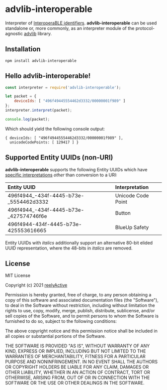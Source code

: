 advlib-interoperable
====================

Interpreter of [InteroperaBLE identifiers](https://reelyactive.github.io/interoperable-identifier/).  __advlib-interoperable__ can be used standalone or, more commonly, as an interpreter module of the protocol-agnostic [advlib](https://github.com/reelyactive/advlib) library.


Installation
------------

    npm install advlib-interoperable


Hello advlib-interoperable!
---------------------------

```javascript
const interpreter = require('advlib-interoperable');

let packet = {
    deviceIds: [ "496f49445554462d3332/00000001f989" ]
};
interpreter.interpret(packet);

console.log(packet);
```

Which should yield the following console output:

    { deviceIds: [ "496f49445554462d3332/00000001f989" ],
      unicodeCodePoints: [ 129417 ] }


Supported Entity UUIDs (non-URI)
--------------------------------

__advlib-interoperable__ supports the following Entity UUIDs which have [specific interpretations](https://reelyactive.github.io/interoperable-identifier/#part02) _other_ than conversion to a URI:

| Entity UUID                            | Interpretation     |
|:---------------------------------------|:-------------------|
| 496f4944_-434f-4445-b73e-_5554462d3332 | Unicode Code Point |
| 496f4944_-434f-4445-b73e-_427574746f6e | Button             |
| 496f4944-434f-4445-b73e-425553616665   | BlueUp Safety      |

Entity UUIDs with _italics_ additionally support an alternative 80-bit elided UUID representation, where the 48-bits in _italics_ are removed.


License
-------

MIT License

Copyright (c) 2021 [reelyActive](https://www.reelyactive.com)

Permission is hereby granted, free of charge, to any person obtaining a copy of this software and associated documentation files (the "Software"), to deal in the Software without restriction, including without limitation the rights to use, copy, modify, merge, publish, distribute, sublicense, and/or sell copies of the Software, and to permit persons to whom the Software is furnished to do so, subject to the following conditions:

The above copyright notice and this permission notice shall be included in all copies or substantial portions of the Software.

THE SOFTWARE IS PROVIDED "AS IS", WITHOUT WARRANTY OF ANY KIND, EXPRESS OR 
IMPLIED, INCLUDING BUT NOT LIMITED TO THE WARRANTIES OF MERCHANTABILITY, 
FITNESS FOR A PARTICULAR PURPOSE AND NONINFRINGEMENT. IN NO EVENT SHALL THE 
AUTHORS OR COPYRIGHT HOLDERS BE LIABLE FOR ANY CLAIM, DAMAGES OR OTHER 
LIABILITY, WHETHER IN AN ACTION OF CONTRACT, TORT OR OTHERWISE, ARISING FROM, 
OUT OF OR IN CONNECTION WITH THE SOFTWARE OR THE USE OR OTHER DEALINGS IN 
THE SOFTWARE.